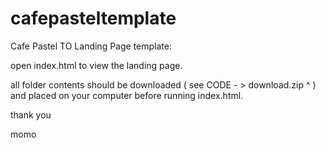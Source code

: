 # cafepasteltemplate

Cafe Pastel TO Landing Page template: 

open index.html to view the landing page. 

all folder contents should be downloaded ( see CODE - > download.zip ^ ) and placed on your computer before running index.html.

thank you

momo
